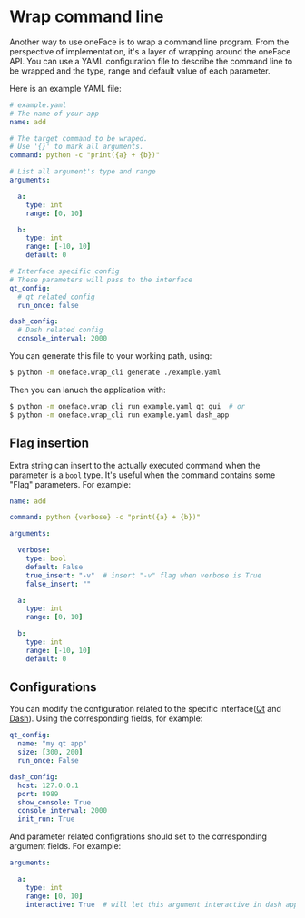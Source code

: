 # Wrap command line

Another way to use oneFace is to wrap a command line program.
From the perspective of implementation, it's a layer of wrapping
around the oneFace API. You can use a YAML configuration file to
describe the command line to be wrapped and the type, range and default
value of each parameter.

Here is an example YAML file:

```YAML
# example.yaml
# The name of your app
name: add

# The target command to be wraped.
# Use '{}' to mark all arguments.
command: python -c "print({a} + {b})" 

# List all argument's type and range
arguments:

  a:
    type: int
    range: [0, 10]

  b:
    type: int
    range: [-10, 10]
    default: 0

# Interface specific config
# These parameters will pass to the interface
qt_config:
  # qt related config
  run_once: false

dash_config:
  # Dash related config
  console_interval: 2000
```

You can generate this file to your working path, using:

```bash
$ python -m oneface.wrap_cli generate ./example.yaml
```

Then you can lanuch the application with:

```bash
$ python -m oneface.wrap_cli run example.yaml qt_gui  # or
$ python -m oneface.wrap_cli run example.yaml dash_app
```


## Flag insertion

Extra string can insert to the actually executed command when the
parameter is a `bool` type. It's useful when the command contains some
"Flag" parameters. For example:

```YAML
name: add

command: python {verbose} -c "print({a} + {b})" 

arguments:

  verbose:
    type: bool
    default: False
    true_insert: "-v"  # insert "-v" flag when verbose is True
    false_insert: ""

  a:
    type: int
    range: [0, 10]

  b:
    type: int
    range: [-10, 10]
    default: 0
```


## Configurations

You can modify the configuration related to
the specific interface([Qt](./qt_confs.md) and [Dash](./dash_confs.md)).
Using the corresponding fields, for example:

```YAML
qt_config:
  name: "my qt app"
  size: [300, 200]
  run_once: False

dash_config:
  host: 127.0.0.1
  port: 8989
  show_console: True
  console_interval: 2000
  init_run: True
```

And parameter related configrations should set to the corresponding argument fields.
For example:

```YAML
arguments:

  a:
    type: int
    range: [0, 10]
    interactive: True  # will let this argument interactive in dash app

```

